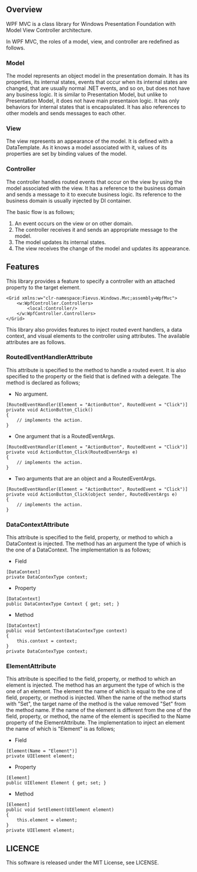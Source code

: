 ## Overview

WPF MVC is a class library for Windows Presentation Foundation with Model View Controller architecture.



In WPF MVC, the roles of a model, view, and controller are redefined as follows.

### Model

The model represents an object model in the presentation domain.
It has its properties, its internal states, events that occur when its internal states are changed, that are usually normal .NET events, and so on,
but does not have any business logic.
It is similar to Presentation Model, but unlike to Presentation Model, it does not have main presentaion logic.
It has only behaviors for internal states that is encapsulated.
It has also references to other models and sends messages to each other.

### View

The view represents an appearance of the model. It is defined with a DataTemplate.
As it knows a model associated with it, values of its properties are set by binding values of the model.

### Controller

The controller handles routed events that occur on the view by using the model associated with the view.
It has a reference to the business domain and sends a message to it to execute business logic.
Its reference to the business domain is usually injected by DI container.

The basic flow is as follows;

1. An event occurs on the view or on other domain.
1. The controller receives it and sends an appropriate message to the model.
1. The model updates its internal states.
1. The view receives the change of the model and updates its appearance.

## Features

This library provides a feature to specify a controller with an attached property to the target element.

```
<Grid xmlns:w="clr-namespace:Fievus.Windows.Mvc;assembly=WpfMvc">
    <w:WpfController.Controllers>
	    <local:Controller/>
	</w:WpfController.Controllers>
</Grid>
```

This library also provides features to inject routed event handlers, a data context, and visual elements to the controller using attributes.
The available attributes are as follows.

### RoutedEventHandlerAttribute

This attribute is specified to the method to handle a routed event.
It is also specified to the property or the field that is defined with a delegate.
The method is declared as follows;

- No argument.
```
[RoutedEventHandler(Element = "ActionButton", RoutedEvent = "Click")]
private void ActionButton_Click()
{
    // implements the action.
}
```

- One argument that is a RoutedEventArgs.
```
[RoutedEventHandler(Element = "ActionButton", RoutedEvent = "Click")]
private void ActionButton_Click(RoutedEventArgs e)
{
    // implements the action.
}
```

- Two arguments that are an object and a RoutedEventArgs.
```
[RoutedEventHandler(Element = "ActionButton", RoutedEvent = "Click")]
private void ActionButton_Click(object sender, RoutedEventArgs e)
{
    // implements the action.
}
```

### DataContextAttribute

This attribute is specified to the field, property, or method to which a DataContext is injected.
The method has an argument the type of which is the one of a DataContext.
The implementation is as follows;

- Field
```
[DataContext]
private DataContexType context;
```

- Property
```
[DataContext]
public DataContexType Context { get; set; }
```

- Method
```
[DataContext]
public void SetContext(DataContexType context)
{
	this.context = context;
}
private DataContexType context;
```

### ElementAttribute

This attribute is specified to the field, property, or method to which an element is injected.
The method has an argument the type of which is the one of an element.
The element the name of which is equal to the one of field, property, or method is injected.
When the name of the method starts with "Set", the target name of the method is the value removed "Set" from the method name.
If the name of the element is different from the one of the field, property, or method,
the name of the element is specified to the Name property of the ElementAttribute.
The implementation to inject an element the name of which is "Element" is as follows;

- Field
```
[Element(Name = "Element")]
private UIElement element;
```

- Property
```
[Element]
public UIElement Element { get; set; }
```

- Method
```
[Element]
public void SetElement(UIElement element)
{
    this.element = element;
}
private UIElement element;
```

## LICENCE

This software is released under the MIT License, see LICENSE.